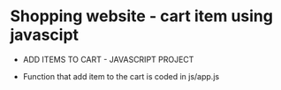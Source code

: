# Shopping website - cart item using javascipt

- ADD ITEMS TO CART - JAVASCRIPT PROJECT

- Function that add item to the cart is coded in js/app.js
